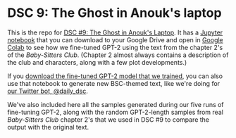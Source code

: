 # DSC 9: The Ghost in Anouk's laptop

This is the repo for [DSC #9: The Ghost in Anouk's Laptop](https://datasittersclub.github.io/site/dsc9.html). It has a [Jupyter notebook](GPT_2_fine_tuning_notebook_for_DSC9.ipynb) that you can download to your Google Drive and open in [Google Colab](https://colab.research.google.com/) to see how we fine-tuned GPT-2 using the text from the chapter 2's of the *Baby-Sitters Club*. (Chapter 2 almost always contains a description of the club and characters, along with a few plot developments.)

If you [download the fine-tuned GPT-2 model that we trained](https://www.dropbox.com/s/pqvgvv1cgil6the/checkpoint_dsc9.tar?dl=0), you can also use that notebook to generate new BSC-themed text, like we're doing for [our Twitter bot, @daily_dsc](https://twitter.com/daily_dsc).

We've also included here all the samples generated during our five runs of fine-tuning GPT-2, along with the random GPT-2-length samples from real *Baby-Sitters Club* chapter 2's that we used in DSC #9 to compare the output with the original text.